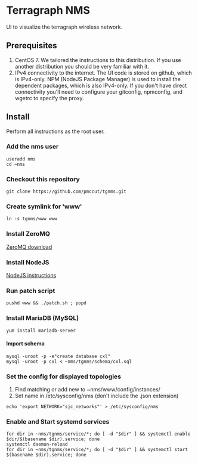 # Terragraph NMS
UI to visualize the terragraph wireless network.

## Prerequisites
1. CentOS 7. We tailored the instructions to this distribution. If you use another distribution you should be very familiar with it.
2. IPv4 connectivity to the internet. The UI code is stored on github, which is IPv4-only. NPM (NodeJS Package Manager) is used to install the dependent packages, which is also IPv4-only. If you don't have direct connectivity you'll need to configure your gitconfig, npmconfig, and wgetrc to specify the proxy.

## Install
Perform all instructions as the root user.
### Add the nms user
```
useradd nms
cd ~nms
```
### Checkout this repository
`git clone https://github.com/pmccut/tgnms.git`
### Create symlink for 'www'
`ln -s tgnms/www www`
### Install ZeroMQ
[ZeroMQ download](http://zeromq.org/intro:get-the-software)
### Install NodeJS
[NodeJS instructions](https://nodejs.org/en/download/package-manager/#enterprise-linux-and-fedora)
### Run patch script
`pushd www && ./patch.sh ; popd`
### Install MariaDB (MySQL)
`yum install mariadb-server`
#### Import schema
```
mysql -uroot -p -e"create database cxl"
mysql -uroot -p cxl < ~nms/tgnms/schema/cxl.sql
```
### Set the config for displayed topologies
1. Find matching or add new to  ~nms/www/config/instances/
2. Set name in /etc/sysconfig/nms (don't include the .json extension)
```
echo 'export NETWORK="sjc_networks"' > /etc/sysconfig/nms
```
### Enable and Start systemd services
```
for dir in ~nms/tgnms/service/*; do [ -d "$dir" ] && systemctl enable $dir/$(basename $dir).service; done
systemctl daemon-reload
for dir in ~nms/tgnms/service/*; do [ -d "$dir" ] && systemctl start $(basename $dir).service; done
```

